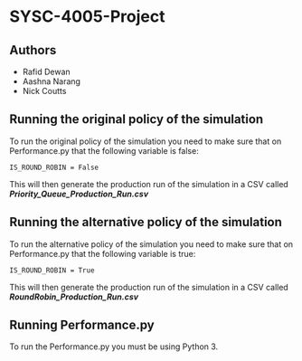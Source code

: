 # SYSC-4005-Project
## Authors 
- Rafid Dewan
- Aashna Narang
- Nick Coutts

## Running the original policy of the simulation
To run the original policy of the simulation you need to make sure that on Performance.py that the following variable is false:

```IS_ROUND_ROBIN = False```

This will then generate the production run of the simulation in a CSV called ***Priority_Queue_Production_Run.csv***

## Running the alternative policy of the simulation
To run the alternative policy of the simulation you need to make sure that on Performance.py that the following variable is true:

```IS_ROUND_ROBIN = True```

This will then generate the production run of the simulation in a CSV called ***RoundRobin_Production_Run.csv***

## Running Performance.py
To run the Performance.py you must be using Python 3.
